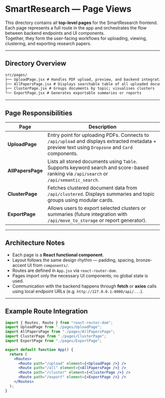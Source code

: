 # SmartResearch — Page Views

This directory contains all **top-level pages** for the SmartResearch frontend.  
Each page represents a full route in the app and orchestrates the flow between backend endpoints and UI components.  
Together, they form the user-facing workflows for uploading, viewing, clustering, and exporting research papers.

---

## Directory Overview
```markdown
src/pages/
├── UploadPage.jsx # Handles PDF upload, preview, and backend integration
├── AllPapersPage.jsx # Displays searchable table of all uploaded documents
├── ClusterPage.jsx # Groups documents by topic; visualises clusters
└── ExportPage.jsx # Generates exportable summaries or reports
```

---

## Page Responsibilities

| Page | Description |
|------|--------------|
| **UploadPage** | Entry point for uploading PDFs. Connects to `/api/upload` and displays extracted metadata + preview text using `Dropzone` and `Card` components. |
| **AllPapersPage** | Lists all stored documents using `Table`. Supports keyword search and score-based ranking via `/api/search` or `/api/semantic_search`. |
| **ClusterPage** | Fetches clustered document data from `/api/clustered`. Displays summaries and topic groups using modular cards. |
| **ExportPage** | Allows users to export selected clusters or summaries (future integration with `/api/move_to_storage` or report generator). |

---

## Architecture Notes

- Each page is a **React functional component**.  
- Layout follows the same design rhythm — padding, spacing, bronze-accent UI from `components/`.  
- Routes are defined in `App.jsx` via `react-router-dom`.  
- Pages import only the necessary UI components; no global state is used.  
- Communication with the backend happens through **fetch** or **axios** calls using local endpoint URLs (e.g. `http://127.0.0.1:8000/api/...`).  

---

## Example Route Integration

```jsx
import { Routes, Route } from "react-router-dom";
import UploadPage from "./pages/UploadPage";
import AllPapersPage from "./pages/AllPapersPage";
import ClusterPage from "./pages/ClusterPage";
import ExportPage from "./pages/ExportPage";

export default function App() {
  return (
    <Routes>
      <Route path="/upload" element={<UploadPage />} />
      <Route path="/all" element={<AllPapersPage />} />
      <Route path="/cluster" element={<ClusterPage />} />
      <Route path="/export" element={<ExportPage />} />
    </Routes>
  );
}
```

